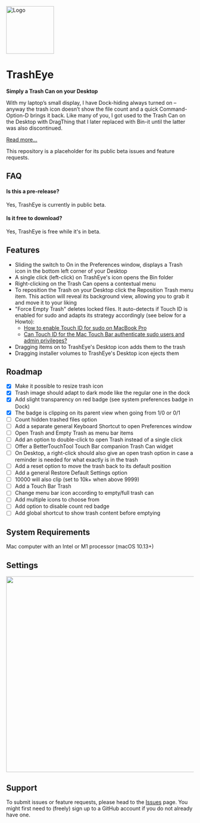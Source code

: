 <img src="https://synappser.github.io/images/apps/trasheye.png" alt="Logo" width="128" />


# TrashEye

**Simply a Trash Can on your Desktop**

With my laptop’s small display, I have Dock-hiding always turned on – anyway the trash icon doesn’t show the file count and a quick Command-Option-D brings it back. Like many of you, I got used to the Trash Can on the Desktop with DragThing that I later replaced with Bin-it until the latter was also discontinued.

[Read more...](https://synappser.github.io/apps/trasheye/)

This repository is a placeholder for its public beta issues and feature requests.

## FAQ

#### Is this a pre-release?

Yes, TrashEye is currently in public beta.

#### Is it free to download?

Yes, TrashEye is free while it's in beta.

## Features

- Sliding the switch to On in the Preferences window, displays a Trash icon in the bottom left corner of your Desktop
- A single click (left-click) on TrashEye's icon opens the Bin folder
- Right-clicking on the Trash Can opens a contextual menu
- To reposition the Trash on your Desktop click the Reposition Trash menu item. This action will reveal its background view, allowing you to grab it and move it to your liking
- "Force Empty Trash" deletes locked files. It auto-detects if Touch ID is enabled for sudo and adapts its strategy accordingly (see below for a Howto):
  - [How to enable Touch ID for sudo on MacBook Pro](https://azimi.io/how-to-enable-touch-id-for-sudo-on-macbook-pro-46272ac3e2df)
  - [Can Touch ID for the Mac Touch Bar authenticate sudo users and admin privileges?](https://apple.stackexchange.com/questions/259093/can-touch-id-for-the-mac-touch-bar-authenticate-sudo-users-and-admin-privileges)
- Dragging items on to TrashEye's Desktop icon adds them to the trash
- Dragging installer volumes to TrashEye's Desktop icon ejects them

## Roadmap

- [x] Make it possible to resize trash icon
- [x] Trash image should adapt to dark mode like the regular one in the dock
- [x] Add slight transparency on red badge (see system preferences badge in Dock)
- [x] The badge is clipping on its parent view when going from 1/0 or 0/1
- [ ] Count hidden trashed files option
- [ ] Add a separate general Keyboard Shortcut to open Preferences window
- [ ] Open Trash and Empty Trash as menu bar items
- [ ] Add an option to double-click to open Trash instead of a single click
- [ ] Offer a BetterTouchTool Touch Bar companion Trash Can widget
- [ ] On Desktop, a right-click should also give an open trash option in case a reminder is needed for what exactly is in the trash
- [ ] Add a reset option to move the trash back to its default position
- [ ] Add a general Restore Default Settings option
- [ ] 10000 will also clip (set to 10k+ when above 9999)
- [ ] Add a Touch Bar Trash
- [ ] Change menu bar icon according to empty/full trash can
- [ ] Add multiple icons to choose from
- [ ] Add option to disable count red badge
- [ ] Add global shortcut to show trash content before emptying

## System Requirements

Mac computer with an Intel or M1 processor (macOS 10.13+)

## Settings

<img src="https://synappser.github.io/images/betas/zoom-te.png" width="526" />

## Support

To submit issues or feature requests, please head to the [Issues](https://github.com/synappser/TrashEye/issues) page. You might first need to (freely) sign up to a GitHub account if you do not already have one.
